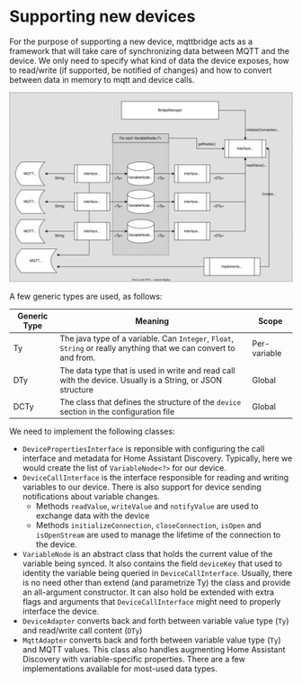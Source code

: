 # Supporting new devices

For the purpose of supporting a new device, mqttbridge acts as a framework that will take care of synchronizing data between MQTT and the device. We only need to specify what kind of data the device exposes, how to read/write (if supported, be notified of changes) and how to convert between data in memory to mqtt and device calls.

![Class Diagram](class-diagram.svg)

A few generic types are used, as follows:

| Generic Type | Meaning                                                                                                           | Scope        |
|--------------|-------------------------------------------------------------------------------------------------------------------|--------------|
| Ty           | The java type of a variable. Can `Integer`, `Float`, `String` or really anything that we can convert to and from. | Per-variable |
| DTy          | The data type that is used in write and read call with the device. Usually is a String, or JSON structure         | Global       | 
| DCTy         | The class that defines the structure of the `device` section in the configuration file                            | Global       | 


We need to implement the following classes:
* `DevicePropertiesInterface` is reponsible with configuring the call interface and metadata for Home Assistant Discovery. Typically, here we would create the list of `VariableNode<?>` for our device.
* `DeviceCallInterface` is the interface responsible for reading and writing variables to our device. There is also support for device sending notifications about variable changes.
    * Methods `readValue`, `writeValue` and `notifyValue` are used to exchange data with the device
    * Methods `initializeConnection`, `closeConnection`, `isOpen` and `isOpenStream` are used to manage the lifetime of the connection to the device.
* `VariableNode` is an abstract class that holds the current value of the variable being synced. It also contains the field `deviceKey` that used to identity the variable being queried in `DeviceCallInterface`. Usually, there is no need other than extend (and parametrize Ty) the class and provide an all-argument constructor. It can also hold be extended with extra flags and arguments that `DeviceCallInterface` might need to properly interface the device.
* `DeviceAdapter` converts back and forth between variable value type (`Ty`) and read/write call content (`DTy`)
* `MqttAdapter` converts back and forth between variable value type (`Ty`) and MQTT values. This class also handles augmenting Home Assistant Discovery with variable-specific properties. There are a few implementations available for most-used data types.